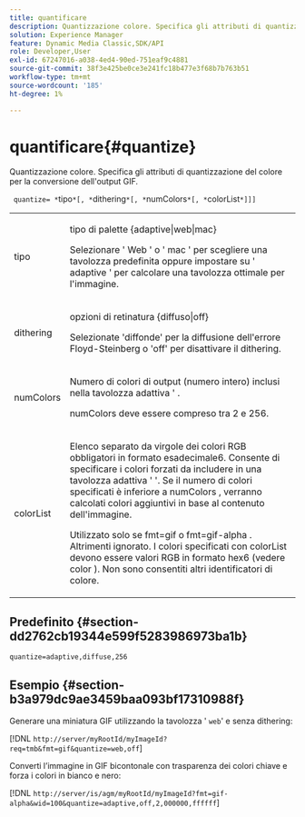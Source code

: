 ```yaml
---
title: quantificare
description: Quantizzazione colore. Specifica gli attributi di quantizzazione del colore per la conversione dell'output GIF.
solution: Experience Manager
feature: Dynamic Media Classic,SDK/API
role: Developer,User
exl-id: 67247016-a038-4ed4-90ed-751eaf9c4881
source-git-commit: 38f3e425be0ce3e241fc18b477e3f68b7b763b51
workflow-type: tm+mt
source-wordcount: '185'
ht-degree: 1%

---
```


# quantificare{#quantize}

Quantizzazione colore. Specifica gli attributi di quantizzazione del colore per la conversione dell&#39;output GIF.

` quantize= *`tipo`*[, *`dithering`*[, *`numColors`*[, *`colorList`*]]]`

<table id="simpletable_6BF155FCB8224E7EBFC8D8375AD26A71"> 
 <tr class="strow"> 
  <td class="stentry"> <p> <span class="codeph"> <span class="varname"> tipo </span> </span> </p> </td> 
  <td class="stentry"> <p> <span class="codeph"> tipo di palette {adaptive|web|mac} </span> </p> <p>Selezionare ' <span class="codeph"> Web </span>' o ' <span class="codeph"> mac </span>' per scegliere una tavolozza predefinita oppure impostare su ' <span class="codeph"> adaptive </span>' per calcolare una tavolozza ottimale per l'immagine. </p> </td> 
 </tr> 
 <tr class="strow"> 
  <td class="stentry"> <p> <span class="codeph"> <span class="varname"> dithering </span> </span> </p> </td> 
  <td class="stentry"> <p> <span class="codeph"> opzioni di retinatura </span> {diffuso|off} </p> <p>Selezionate 'diffonde' per la diffusione dell'errore Floyd-Steinberg o 'off' per disattivare il dithering. </p> </td> 
 </tr> 
 <tr class="strow"> 
  <td class="stentry"> <p> <span class="codeph"> <span class="varname"> numColors </span> </span> </p> </td> 
  <td class="stentry"> <p>Numero di colori di output (numero intero) inclusi nella tavolozza adattiva </span> ' <span class="codeph">. </p> <p> <span class="codeph"> <span class="varname"> numColors </span> </span> deve essere compreso tra 2 e 256. </p> </td> 
 </tr> 
 <tr class="strow"> 
  <td class="stentry"> <p> <span class="codeph"> <span class="varname"> colorList </span> </span> </p> </td> 
  <td class="stentry"> <p>Elenco separato da virgole dei colori RGB obbligatori in formato esadecimale6. Consente di specificare i colori forzati da includere in una tavolozza </span> adattiva ' <span class="codeph">'. Se il numero di colori specificati è inferiore a <span class="codeph"> numColors </span>, verranno calcolati colori aggiuntivi in base al contenuto dell'immagine. </p> <p>Utilizzato solo se <span class="codeph"> fmt=gif </span> o <span class="codeph"> fmt=gif-alpha </span>. Altrimenti ignorato. I colori specificati con <span class="codeph"> <span class="varname"> colorList </span> </span> devono essere valori RGB in formato hex6 (vedere <span class="codeph"> color </span>). Non sono consentiti altri identificatori di colore. </p> </td> 
 </tr> 
</table>

## Predefinito {#section-dd2762cb19344e599f5283986973ba1b}

`quantize=adaptive,diffuse,256`

## Esempio {#section-b3a979dc9ae3459baa093bf17310988f}

Generare una miniatura GIF utilizzando la tavolozza &#39; `web`&#39; e senza dithering:

[!DNL `http://server/myRootId/myImageId?req=tmb&fmt=gif&quantize=web,off`]

Converti l’immagine in GIF bicontonale con trasparenza dei colori chiave e forza i colori in bianco e nero:

[!DNL `http://server/is/agm/myRootId/myImageId?fmt=gif-alpha&wid=100&quantize=adaptive,off,2,000000,ffffff`]
